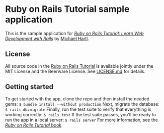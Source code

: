 # Ruby on Rails Tutorial sample application
This is the sample application for [*Ruby on Rails Tutorial: Learn Web Development with Rails*](http://www.railstutorial.org/) by [Michael Hartl](http://www.michaelhartl.com/).
## License
All source code in the [Ruby on Rails Tutorial](http://railstutorial.org/) is available jointly under the MIT License and the Beerware License. See [LICENSE.md](LICENSE.md) for details.
## Getting started
To get started with the app, clone the repo and then install the needed gems:
``` $ bundle install --without production ```
Next, migrate the database:
``` $ rails db:migrate ```
Finally, run the test suite to verify that everything is working correctly:
``` $ rails test ```
If the test suite passes, you'll be ready to run the app in a local server:
``` $ rails server ```
For more information, see the [*Ruby on Rails Tutorial* book](http://www.railstutorial.org/book).
